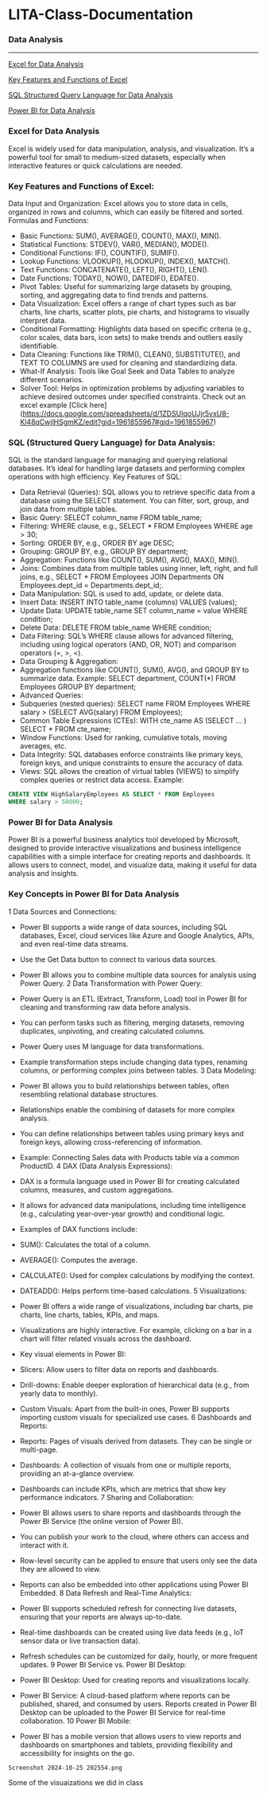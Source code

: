 # LITA-Class-Documentation

### Data Analysis
----
[Excel for Data Analysis](#excel-for-data-analysis)

[Key Features and Functions of Excel](#key-features-and-functions-of-excel)

[SQL Structured Query Language for Data Analysis](sql-structured-query-language-for-data-analysis)

[Power BI for Data Analysis](#power-bi-for-data-analysis)

### Excel for Data Analysis
Excel is widely used for data manipulation, analysis, and visualization. It’s a powerful tool for small to medium-sized datasets, especially when interactive features or quick calculations are needed.
### Key Features and Functions of Excel:
Data Input and Organization: Excel allows you to store data in cells, organized in rows and columns, which can easily be filtered and sorted.
Formulas and Functions:
* Basic Functions: SUM(), AVERAGE(), COUNT(), MAX(), MIN().
* Statistical Functions: STDEV(), VAR(), MEDIAN(), MODE().
* Conditional Functions: IF(), COUNTIF(), SUMIF().
* Lookup Functions: VLOOKUP(), HLOOKUP(), INDEX(), MATCH().
* Text Functions: CONCATENATE(), LEFT(), RIGHT(), LEN().
* Date Functions: TODAY(), NOW(), DATEDIF(), EDATE().
* Pivot Tables: Useful for summarizing large datasets by grouping, sorting, and aggregating data to find trends and patterns.
* Data Visualization: Excel offers a range of chart types such as bar charts, line charts, scatter plots, pie charts, and histograms to visually interpret data.
* Conditional Formatting: Highlights data based on specific criteria (e.g., color scales, data bars, icon sets) to make trends and outliers easily identifiable.
* Data Cleaning: Functions like TRIM(), CLEAN(), SUBSTITUTE(), and TEXT TO COLUMNS are used for cleaning and standardizing data.
* What-If Analysis: Tools like Goal Seek and Data Tables to analyze different scenarios.
* Solver Tool: Helps in optimization problems by adjusting variables to achieve desired outcomes under specified constraints.
Check out an excel example [Click here] (https://docs.google.com/spreadsheets/d/1ZDSUlqoUJjr5vxU8-Kl48qCwjlHSgmKZ/edit?gid=1961855967#gid=1961855967)

 ### SQL (Structured Query Language) for Data Analysis:
SQL is the standard language for managing and querying relational databases. It’s ideal for handling large datasets and performing complex operations with high efficiency.
Key Features of SQL:
* Data Retrieval (Queries): SQL allows you to retrieve specific data from a database using the SELECT statement. You can filter, sort, group, and join data from multiple tables.
* Basic Query: SELECT column_name FROM table_name;
* Filtering: WHERE clause, e.g., SELECT  * FROM Employees WHERE age > 30;
* Sorting: ORDER BY, e.g., ORDER BY age DESC;
* Grouping: GROUP BY, e.g., GROUP BY department;
* Aggregation: Functions like COUNT(), SUM(), AVG(), MAX(), MIN().
* Joins: Combines data from multiple tables using inner, left, right, and full joins, e.g., SELECT * FROM Employees JOIN Departments ON Employees.dept_id = Departments.dept_id;.
* Data Manipulation: SQL is used to add, update, or delete data.
* Insert Data: INSERT INTO table_name (columns) VALUES (values);
* Update Data: UPDATE table_name SET column_name = value WHERE condition;
* Delete Data: DELETE FROM table_name WHERE condition;
* Data Filtering: SQL’s WHERE clause allows for advanced filtering, including using logical operators (AND, OR, NOT) and comparison operators (=, >, <).
* Data Grouping & Aggregation:
* Aggregation functions like COUNT(), SUM(), AVG(), and GROUP BY to summarize data.
Example: SELECT department, COUNT(*) FROM Employees GROUP BY department;
* Advanced Queries:
* Subqueries (nested queries): SELECT name FROM Employees WHERE salary > (SELECT AVG(salary) FROM Employees);
* Common Table Expressions (CTEs): WITH cte_name AS (SELECT ... ) SELECT * FROM cte_name;
* Window Functions: Used for ranking, cumulative totals, moving averages, etc.
* Data Integrity: SQL databases enforce constraints like primary keys, foreign keys, and unique constraints to ensure the accuracy of data.
* Views: SQL allows the creation of virtual tables (VIEWS) to simplify complex queries or restrict data access.
Example:
```SQL
CREATE VIEW HighSalaryEmployees AS SELECT * FROM Employees
WHERE salary > 50000;
```
### Power BI for Data Analysis
Power BI is a powerful business analytics tool developed by Microsoft, designed to provide interactive visualizations and business intelligence capabilities with a simple interface for creating reports and dashboards. It allows users to connect, model, and visualize data, making it useful for data analysis and insights.
### Key Concepts in Power BI for Data Analysis
1 Data Sources and Connections:

* Power BI supports a wide range of data sources, including SQL databases, Excel, cloud services like Azure and Google Analytics, APIs, and even real-time data streams.
* Use the Get Data button to connect to various data sources.
* Power BI allows you to combine multiple data sources for analysis using Power Query.
2 Data Transformation with Power Query:

* Power Query is an ETL (Extract, Transform, Load) tool in Power BI for cleaning and transforming raw data before analysis.
* You can perform tasks such as filtering, merging datasets, removing duplicates, unpivoting, and creating calculated columns.
* Power Query uses M language for data transformations.
* Example transformation steps include changing data types, renaming columns, or performing complex joins between tables.
3 Data Modeling:

* Power BI allows you to build relationships between tables, often resembling relational database structures.
* Relationships enable the combining of datasets for more complex analysis.
* You can define relationships between tables using primary keys and foreign keys, allowing cross-referencing of information.
* Example: Connecting Sales data with Products table via a common ProductID.
4 DAX (Data Analysis Expressions):

* DAX is a formula language used in Power BI for creating calculated columns, measures, and custom aggregations.
* It allows for advanced data manipulations, including time intelligence (e.g., calculating year-over-year growth) and conditional logic.
* Examples of DAX functions include:
* SUM(): Calculates the total of a column.
* AVERAGE(): Computes the average.
* CALCULATE(): Used for complex calculations by modifying the context.
* DATEADD(): Helps perform time-based calculations.
5 Visualizations:

* Power BI offers a wide range of visualizations, including bar charts, pie charts, line charts, tables, KPIs, and maps.
* Visualizations are highly interactive. For example, clicking on a bar in a chart will filter related visuals across the dashboard.
* Key visual elements in Power BI:
* Slicers: Allow users to filter data on reports and dashboards.
* Drill-downs: Enable deeper exploration of hierarchical data (e.g., from yearly data to monthly).
* Custom Visuals: Apart from the built-in ones, Power BI supports importing custom visuals for specialized use cases.
6 Dashboards and Reports:

* Reports: Pages of visuals derived from datasets. They can be single or multi-page.
* Dashboards: A collection of visuals from one or multiple reports, providing an at-a-glance overview.
* Dashboards can include KPIs, which are metrics that show key performance indicators.
7 Sharing and Collaboration:

* Power BI allows users to share reports and dashboards through the Power BI Service (the online version of Power BI).
* You can publish your work to the cloud, where others can access and interact with it.
* Row-level security can be applied to ensure that users only see the data they are allowed to view.
* Reports can also be embedded into other applications using Power BI Embedded.
8 Data Refresh and Real-Time Analytics:

* Power BI supports scheduled refresh for connecting live datasets, ensuring that your reports are always up-to-date.
* Real-time dashboards can be created using live data feeds (e.g., IoT sensor data or live transaction data).
* Refresh schedules can be customized for daily, hourly, or more frequent updates.
9 Power BI Service vs. Power BI Desktop:

* Power BI Desktop: Used for creating reports and visualizations locally.
* Power BI Service: A cloud-based platform where reports can be published, shared, and consumed by users.
Reports created in Power BI Desktop can be uploaded to the Power BI Service for real-time collaboration.
10 Power BI Mobile:

* Power BI has a mobile version that allows users to view reports and dashboards on smartphones and tablets, providing flexibility and accessibility for insights on the go.

```
Screenshot 2024-10-25 202554.png
```
Some of the visuaizations we did in class
